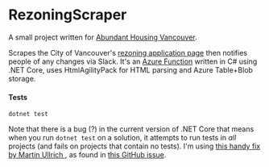 # RezoningScraper

A small project written for [Abundant Housing Vancouver](http://www.abundanthousingvancouver.com).

Scrapes the City of Vancouver's [rezoning application page](http://rezoning.vancouver.ca/applications/) then notifies people of any changes via Slack. It's an [Azure Function](https://duckduckgo.com/?q=azure+function&t=ffab&ia=web) written in C# using .NET Core, uses HtmlAgilityPack for HTML parsing and Azure Table+Blob storage.

#### Tests
`dotnet test`

Note that there is a bug (?) in the current version of .NET Core that means when you run `dotnet test` on a solution, it attempts to run tests in _all_ projects (and fails on projects that contain no tests). I'm using [this handy fix by Martin Ullrich ](https://dasmulli.blog/2018/01/20/make-dotnet-test-work-on-solution-files/), as found in [this GitHub issue](https://github.com/Microsoft/vstest/issues/1129).